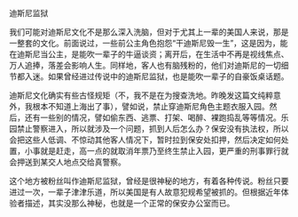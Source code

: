 迪斯尼监狱

我们可能对迪斯尼文化不是那么深入洗脑，但对于尤其上一辈的美国人来说，那是一整套的文化。前面说过，一些前公主角色抱怨“干迪斯尼毁一生”，这是因为，能在迪斯尼当公主，是能吹一辈子的牛逼谈资；离开后，在生活中不再是视线焦点、万人追捧，落差会影响人生。同样地，客人也有脑残粉的，他们对迪斯尼的一切细节都入迷。如果曾经进过传说中的迪斯尼监狱，也是能吹一辈子的自豪饭桌话题。

迪斯尼文化确实有些古怪规矩（不，我不是在为搜查洗地。昨晚发这篇文纯粹意外，我根本不知道上海出了事），譬如说，禁止穿迪斯尼角色主题衣服入园。然后，还有一些别的情况，譬如偷东西、逃票、打架、喝醉、裸跑捣乱等等情况。乐园禁止警察进入，所以就涉及一个问题，抓到人后怎么办？保安没有执法权，所以会把这些人低调、不惊动其他客人情况下，暂时拉到保安处扣押，然后决定如何处置，小事就是赶走，高一点的就取消年票乃至终生禁止入园，更严重的刑事罪行就会押送到某交人地点交给真警察。

这个地方被粉丝叫作迪斯尼监狱，曾经是很神秘的地方，有着各种传说。粉丝只要进过一次，一辈子津津乐道，所以美国是有人故意犯规希望被抓的。但根据近年体验者描述，其实没那么神秘，也就是一个正常的保安办公室而已。
